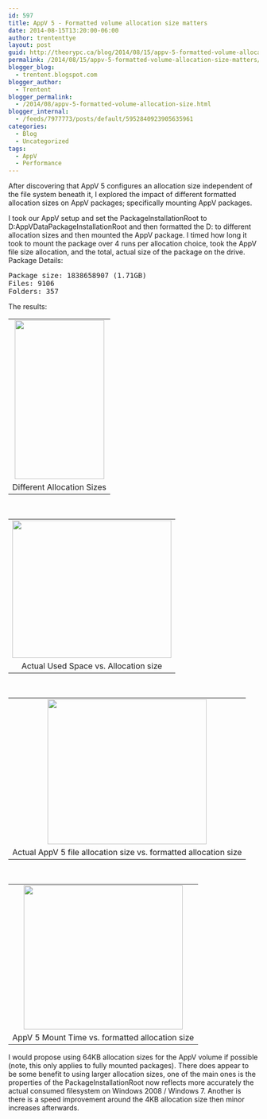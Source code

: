 ```yaml
---
id: 597
title: AppV 5 - Formatted volume allocation size matters
date: 2014-08-15T13:20:00-06:00
author: trententtye
layout: post
guid: http://theorypc.ca/blog/2014/08/15/appv-5-formatted-volume-allocation-size-matters/
permalink: /2014/08/15/appv-5-formatted-volume-allocation-size-matters/
blogger_blog:
  - trentent.blogspot.com
blogger_author:
  - Trentent
blogger_permalink:
  - /2014/08/appv-5-formatted-volume-allocation-size.html
blogger_internal:
  - /feeds/7977773/posts/default/5952840923905635961
categories:
  - Blog
  - Uncategorized
tags:
  - AppV
  - Performance
---
```

After discovering that AppV 5 configures an allocation size independent of the file system beneath it, I explored the impact of different formatted allocation sizes on AppV packages; specifically mounting AppV packages.

I took our AppV setup and set the PackageInstallationRoot to D:AppVDataPackageInstallationRoot and then formatted the D: to different allocation sizes and then mounted the AppV package.  I timed how long it took to mount the package over 4 runs per allocation choice, took the AppV file size allocation, and the total, actual size of the package on the drive.  Package Details:

<pre class="lang:default decode:true ">Package size: 1838658907 (1.71GB)
Files: 9106
Folders: 357</pre>

The results:

<table style="margin-left: auto; margin-right: auto; text-align: center;" cellspacing="0" cellpadding="0" align="center">
  <tr>
    <td style="text-align: center;">
      <a style="margin-left: auto; margin-right: auto; text-align: center;" href="http://1.bp.blogspot.com/-hnk9_X6PvlQ/U-5a86qbJ_I/AAAAAAAAAfw/YXoro_rkRN0/s1600/Screen%2BShot%2B2014-08-15%2Bat%2B1.07.37%2BPM.png"><img src="http://1.bp.blogspot.com/-hnk9_X6PvlQ/U-5a86qbJ_I/AAAAAAAAAfw/YXoro_rkRN0/s1600/Screen%2BShot%2B2014-08-15%2Bat%2B1.07.37%2BPM.png" width="180" height="320" border="0" /></a>
    </td>
  </tr>
  
  <tr>
    <td style="text-align: center;">
      Different Allocation Sizes
    </td>
  </tr>
</table>

&nbsp;

<table style="margin-left: auto; margin-right: auto; text-align: center;" cellspacing="0" cellpadding="0" align="center">
  <tr>
    <td style="text-align: center;">
      <a style="margin-left: auto; margin-right: auto;" href="http://3.bp.blogspot.com/-DfA0eXq8Zdo/U-5a25U8oBI/AAAAAAAAAfY/EoRKdyzVhio/s1600/Screen%2BShot%2B2014-08-15%2Bat%2B12.50.58%2BPM.png"><img src="http://3.bp.blogspot.com/-DfA0eXq8Zdo/U-5a25U8oBI/AAAAAAAAAfY/EoRKdyzVhio/s1600/Screen%2BShot%2B2014-08-15%2Bat%2B12.50.58%2BPM.png" width="320" height="277" border="0" /></a>
    </td>
  </tr>
  
  <tr>
    <td style="text-align: center;">
      Actual Used Space vs. Allocation size
    </td>
  </tr>
</table>

&nbsp;

<table style="margin-left: auto; margin-right: auto; text-align: center;" cellspacing="0" cellpadding="0" align="center">
  <tr>
    <td style="text-align: center;">
      <a style="margin-left: auto; margin-right: auto;" href="http://2.bp.blogspot.com/-r5tgJPpbhOg/U-5a5QZ-BiI/AAAAAAAAAfk/bOJBSRGzcMk/s1600/Screen%2BShot%2B2014-08-15%2Bat%2B12.53.00%2BPM.png"><img src="http://2.bp.blogspot.com/-r5tgJPpbhOg/U-5a5QZ-BiI/AAAAAAAAAfk/bOJBSRGzcMk/s1600/Screen%2BShot%2B2014-08-15%2Bat%2B12.53.00%2BPM.png" width="320" height="292" border="0" /></a>
    </td>
  </tr>
  
  <tr>
    <td style="text-align: center;">
      Actual AppV 5 file allocation size vs. formatted allocation size
    </td>
  </tr>
</table>

&nbsp;

<table style="margin-left: auto; margin-right: auto; text-align: center;" cellspacing="0" cellpadding="0" align="center">
  <tr>
    <td style="text-align: center;">
      <a style="margin-left: auto; margin-right: auto;" href="http://1.bp.blogspot.com/-MEFxng35c5w/U-5a5U6mPbI/AAAAAAAAAfg/Rn9vqd72B9w/s1600/Screen%2BShot%2B2014-08-15%2Bat%2B12.55.09%2BPM.png"><img src="http://1.bp.blogspot.com/-MEFxng35c5w/U-5a5U6mPbI/AAAAAAAAAfg/Rn9vqd72B9w/s1600/Screen%2BShot%2B2014-08-15%2Bat%2B12.55.09%2BPM.png" width="320" height="290" border="0" /></a>
    </td>
  </tr>
  
  <tr>
    <td style="text-align: center;">
      AppV 5 Mount Time vs. formatted allocation size
    </td>
  </tr>
</table>

I would propose using 64KB allocation sizes for the AppV volume if possible (note, this only applies to fully mounted packages).  There does appear to be some benefit to using larger allocation sizes, one of the main ones is the properties of the PackageInstallationRoot now reflects more accurately the actual consumed filesystem on Windows 2008 / Windows 7.  Another is there is a speed improvement around the 4KB allocation size then minor increases afterwards.

<!-- AddThis Advanced Settings generic via filter on the_content -->

<!-- AddThis Share Buttons generic via filter on the_content -->